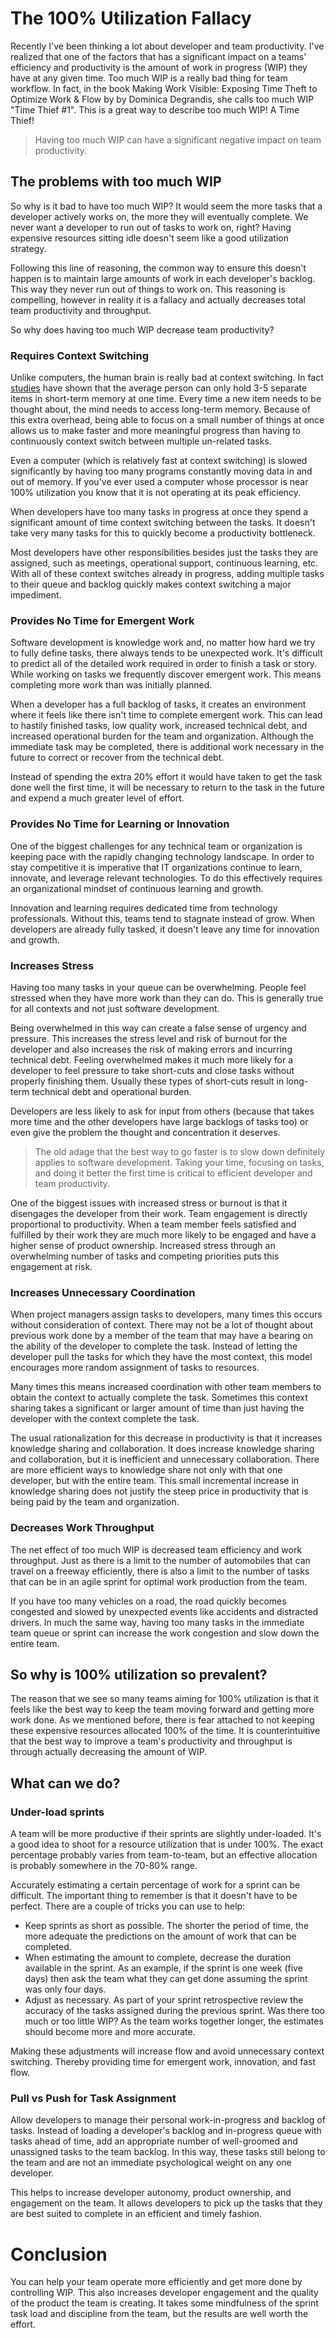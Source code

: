 # The 100% Utilization Fallacy
Recently I've been thinking a lot about developer and team productivity.  I've realized that one of the factors that has a significant impact on a teams' efficiency and productivity is the amount of work in progress (WIP) they have at any given time.  Too much WIP is a really bad thing for team workflow. In fact, in the book Making Work Visible: Exposing Time Theft to Optimize Work & Flow by by Dominica Degrandis, she calls too much WIP "Time Thief #1".  This is a great way to describe too much WIP!  A Time Thief!

> Having too much WIP can have a significant negative impact on team productivity.

## The problems with too much WIP
So why is it bad to have too much WIP?  It would seem the more tasks that a developer actively works on, the more they will eventually complete.  We never want a developer to run out of tasks to work on, right?  Having expensive resources sitting idle doesn't seem like a good utilization strategy.

Following this line of reasoning, the common way to ensure this doesn't happen is to maintain large amounts of work in each developer's backlog.  This way they never run out of things to work on.  This reasoning is compelling, however in reality it is a fallacy and actually decreases total team productivity and throughput.  

So why does having too much WIP decrease team productivity?

### Requires Context Switching
Unlike computers, the human brain is really bad at context switching.  In fact [studies](https://www.ncbi.nlm.nih.gov/pmc/articles/PMC2864034/) have shown that the average person can only hold 3-5 separate items in short-term memory at one time.  Every time a new item needs to be thought about, the mind needs to access long-term memory.  Because of this extra overhead, being able to focus on a small number of things at once allows us to make faster and more meaningful progress than having to continuously context switch between multiple un-related tasks.  

Even a computer (which is relatively fast at context switching) is slowed significantly by having too many programs constantly moving data in and out of memory.  If you've ever used a computer whose processor is near 100% utilization you know that it is not operating at its peak efficiency. 

When developers have too many tasks in progress at once they spend a significant amount of time context switching between the tasks.  It doesn't take very many tasks for this to quickly become a productivity bottleneck.   

Most developers have other responsibilities besides just the tasks they are assigned, such as meetings, operational support, continuous learning, etc.  With all of these context switches already in progress, adding multiple tasks to their queue and backlog quickly makes context switching a major impediment.  

### Provides No Time for Emergent Work
Software development is knowledge work and, no matter how hard we try to fully define tasks, there always tends to be unexpected work.  It's difficult to predict all of the detailed work required in order to finish a task or story.  While working on tasks we  frequently discover emergent work.  This means completing more work than was initially planned.

When a developer has a full backlog of tasks, it creates an environment where it feels like there isn't time to complete emergent work.  This can lead to hastily finished tasks, low quality work, increased technical debt, and increased operational burden for the team and organization.  Although the immediate task may be completed, there is additional work necessary in the future to correct or recover from the technical debt.  

Instead of spending the extra 20% effort it would have taken to get the task done well the first time, it will be necessary to return to the task in the future and expend a much greater level of effort.

### Provides No Time for Learning or Innovation
One of the biggest challenges for any technical team or organization is keeping pace with the rapidly changing technology landscape.  In order to stay competitive it is imperative that IT organizations continue to learn, innovate, and leverage relevant technologies.   To do this effectively requires an organizational mindset of continuous learning and growth.  

Innovation and learning requires dedicated time from technology professionals.   Without this, teams tend to stagnate instead of grow.  When developers are already fully tasked, it doesn't leave any time for innovation and growth.

### Increases Stress
Having too many tasks in your queue can be overwhelming.  People feel stressed when they have more work than they can do.  This is generally true for all contexts and not just software development.  

Being overwhelmed in this way can create a false sense of urgency and pressure.  This increases the stress level and risk of burnout for the developer and also increases the risk of making errors and incurring technical debt.  Feeling overwhelmed makes it much more likely for a developer to feel pressure to take short-cuts and close tasks without properly finishing them.  Usually these types of short-cuts result in long-term technical debt and operational burden.  

Developers are less likely to ask for input from others (because that takes more time and the other developers have large backlogs of tasks too) or even give the problem the thought and concentration it deserves. 

> The old adage that the best way to go faster is to slow down definitely applies to software development.  Taking your time, focusing on tasks, and doing it better the first time is critical to efficient developer and team productivity. 

One of the biggest issues with increased stress or burnout is that it disengages the developer from their work.  Team engagement is directly proportional to productivity.   When a team member feels satisfied and fulfilled by their work they are much more likely to be engaged and have a higher sense of product ownership.  Increased stress through an overwhelming number of tasks and competing priorities puts this engagement at risk.

### Increases Unnecessary Coordination
When project managers assign tasks to developers, many times this occurs without consideration of context.  There may not be a lot of thought about previous work done by a member of the team that may have a bearing on the ability of the developer to complete the task.  Instead of letting the developer pull the tasks for which they have the most context, this model encourages more random assignment of tasks to resources.  

Many times this means increased coordination with other team members to obtain the context to actually complete the task.   Sometimes this context sharing takes a significant or larger amount of time than just having the developer with the context complete the task.  

The usual rationalization for this decrease in productivity is that it increases knowledge sharing and collaboration.  It does increase knowledge sharing and collaboration, but it is inefficient and unnecessary collaboration.  There are more efficient ways to knowledge share not only with that one developer, but with the entire team.  This small incremental increase in knowledge sharing does not justify the steep price in productivity that is being paid by the team and organization.

### Decreases Work Throughput
The net effect of too much WIP is decreased team efficiency and work throughput.  Just as there is a limit to the number of automobiles that can travel on a freeway efficiently, there is also a limit to the number of tasks that can be in an agile sprint for optimal work production from the team.  

If you have too many vehicles on a road, the road quickly becomes congested and slowed by unexpected events like accidents and distracted  drivers.  In much the same way, having too many tasks in the immediate team queue or sprint can increase the work congestion and slow down the entire team.

## So why is 100% utilization so prevalent?
The reason that we see so many teams aiming for 100% utilization is that it feels like the best way to keep the team moving forward and getting more work done.  As we mentioned before, there is fear attached to not keeping these expensive resources allocated 100% of the time.  It is counterintuitive that the best way to improve a team's productivity and throughput is through actually decreasing the amount of WIP.  

## What can we do?
### Under-load sprints
A team will be more productive if their sprints are slightly under-loaded.  It's a good idea to shoot for a resource utilization that is under 100%.  The exact percentage probably varies from team-to-team, but an effective allocation is probably somewhere in the 70-80% range.  

Accurately estimating a certain percentage of work for a sprint can be difficult.  The important thing to remember is that it doesn't have to be perfect.  There are a couple of tricks you can use to help:
- Keep sprints as short as possible. The shorter the period of time, the more adequate the predictions on the amount of work that can be completed.  
- When estimating the amount to complete, decrease the duration available in the sprint.  As an example, if the sprint is one week (five days) then ask the team what they can get done assuming the sprint was only four days.  
- Adjust as necessary.  As part of your sprint retrospective review the accuracy of the tasks assigned during the previous sprint.  Was there too much or too little WIP?  As the team works together longer, the estimates should become more and more accurate. 

Making these adjustments will increase flow and avoid unnecessary context switching.  Thereby providing time for emergent work, innovation, and fast flow. 

### Pull vs Push for Task Assignment
Allow developers to manage their personal work-in-progress and backlog of tasks.  Instead of loading a developer's backlog and in-progress queue with tasks ahead of time, add an appropriate number of well-groomed and unassigned tasks to the team backlog.  In this way, these tasks still belong to the team and are not an immediate psychological weight on any one developer.  

This helps to increase developer autonomy, product ownership, and engagement on the team.   It allows developers to pick up the tasks that they are best suited to complete in an efficient and timely fashion.  

# Conclusion
You can help your team operate more efficiently and get more done by controlling WIP.  This also increases developer engagement and the quality of the product the team is creating.  It takes some mindfulness of the sprint task load and discipline from the team, but the results are well worth the effort.